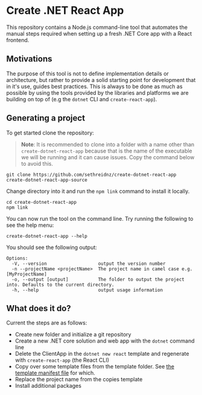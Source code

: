 # Create .NET React App

This repository contains a Node.js command-line tool that automates the manual steps required when
setting up a fresh .NET Core app with a React frontend.

## Motivations

The purpose of this tool is not to define implementation details or architecture, but rather to provide a solid starting point for development that in it's use, guides best practices. This is always to be done as much as possible by using the tools provided by the libraries and platforms we are building on top of (e.g the `dotnet` CLI and `create-react-app`).

## Generating a project

To get started clone the repository:

> **Note**: It is recommended to clone into a folder with a name other than `create-dotnet-react-app` because that is the name of the executable we will be running and it can cause issues. Copy the command below to avoid this.

```
git clone https://github.com/sethreidnz/create-dotnet-react-app create-dotnet-react-app-source
```

Change directory into it and run the `npm link` command to install it locally.

```
cd create-dotnet-react-app
npm link
```

You can now run the tool on the command line. Try running the following to see the help menu:

```
create-dotnet-react-app --help
```

You should see the following output:

```
Options:
  -V, --version                   output the version number
  -n --projectName <projectName>  The project name in camel case e.g. [MyProjectName]
  -o, --output [output]           The folder to output the project into. Defaults to the current directory.
  -h, --help                      output usage information
```

## What does it do?

Current the steps are as follows:

- Create new folder and initialize a git repository
- Create a new .NET core solution and web app with the `dotnet` command line
- Delete the ClientApp in the `dotnet new react` template and regenerate with `create-react-app` (the React CLI)
- Copy over some template files from the template folder. See [the template manifest file](template\manifest.json) for which.
- Replace the project name from the copies template
- Install additional packages
